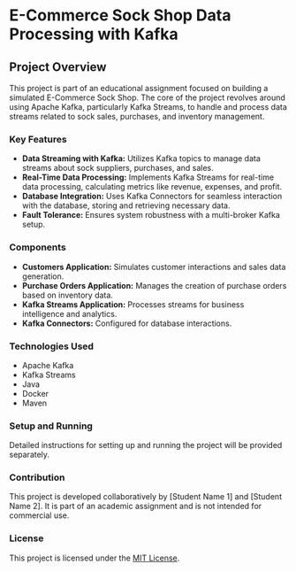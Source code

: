 # E-Commerce Sock Shop Data Processing with Kafka

## Project Overview
This project is part of an educational assignment focused on building a simulated E-Commerce Sock Shop. The core of the project revolves around using Apache Kafka, particularly Kafka Streams, to handle and process data streams related to sock sales, purchases, and inventory management.

### Key Features
- **Data Streaming with Kafka:** Utilizes Kafka topics to manage data streams about sock suppliers, purchases, and sales.
- **Real-Time Data Processing:** Implements Kafka Streams for real-time data processing, calculating metrics like revenue, expenses, and profit.
- **Database Integration:** Uses Kafka Connectors for seamless interaction with the database, storing and retrieving necessary data.
- **Fault Tolerance:** Ensures system robustness with a multi-broker Kafka setup.

### Components
- **Customers Application:** Simulates customer interactions and sales data generation.
- **Purchase Orders Application:** Manages the creation of purchase orders based on inventory data.
- **Kafka Streams Application:** Processes streams for business intelligence and analytics.
- **Kafka Connectors:** Configured for database interactions.

### Technologies Used
- Apache Kafka
- Kafka Streams
- Java
- Docker
- Maven

### Setup and Running
Detailed instructions for setting up and running the project will be provided separately.

### Contribution
This project is developed collaboratively by [Student Name 1] and [Student Name 2]. It is part of an academic assignment and is not intended for commercial use.

### License
This project is licensed under the [MIT License](LICENSE).
